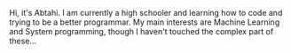 Hi, it's Abtahi. I am currently a high schooler and learning how to code and trying to be a better programmar.
My main interests are Machine Learning and System programming, though I haven't touched the complex part of these...
